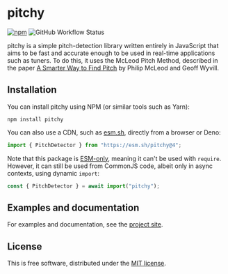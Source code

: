 # pitchy

[![npm](https://img.shields.io/npm/v/pitchy.svg)](https://www.npmjs.com/package/pitchy)
![GitHub Workflow Status](https://img.shields.io/github/workflow/status/ianprime0509/pitchy/CI)

pitchy is a simple pitch-detection library written entirely in JavaScript that
aims to be fast and accurate enough to be used in real-time applications such as
tuners. To do this, it uses the McLeod Pitch Method, described in the paper
[A Smarter Way to Find Pitch](http://www.cs.otago.ac.nz/tartini/papers/A_Smarter_Way_to_Find_Pitch.pdf)
by Philip McLeod and Geoff Wyvill.

## Installation

You can install pitchy using NPM (or similar tools such as Yarn):

```shell
npm install pitchy
```

You can also use a CDN, such as [esm.sh](https://esm.sh), directly from a
browser or Deno:

```js
import { PitchDetector } from "https://esm.sh/pitchy@4";
```

Note that this package is
[ESM-only](https://gist.github.com/sindresorhus/a39789f98801d908bbc7ff3ecc99d99c),
meaning it can't be used with `require`. However, it can still be used from
CommonJS code, albeit only in async contexts, using dynamic `import`:

```js
const { PitchDetector } = await import("pitchy");
```

## Examples and documentation

For examples and documentation, see the
[project site](https://ianjohnson.dev/pitchy).

## License

This is free software, distributed under the
[MIT license](https://opensource.org/licenses/MIT).
